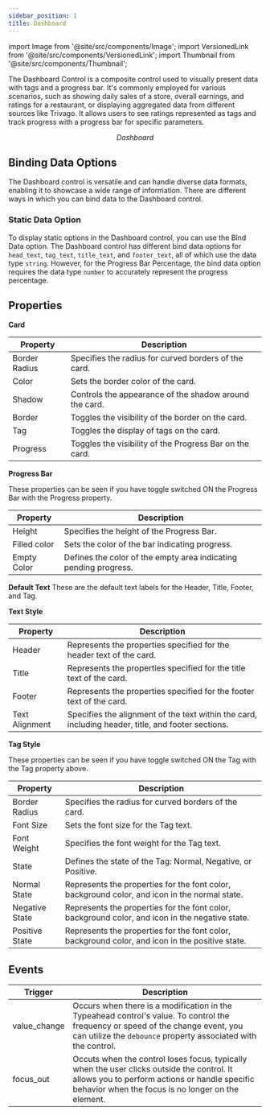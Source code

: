 ```yaml
---
sidebar_position: 1
title: Dashboard
---
```


import Image from '@site/src/components/Image'; import VersionedLink from '@site/src/components/VersionedLink'; import
Thumbnail from '@site/src/components/Thumbnail';

The Dashboard Control is a composite control used to visually present data with tags and a progress bar. It's commonly employed for various scenarios, such as showing daily sales of a store, overall earnings, and ratings for a restaurant, or displaying aggregated data from different sources like Trivago. It allows users to see ratings represented as tags and track progress with a progress bar for specific parameters.

<figure>
  <Thumbnail src="/img/reference/controls/dashboard/preview.jpeg" alt="Dashboard" />
  <figcaption align = "center"><i>Dashboard</i></figcaption>
</figure>

## Binding Data Options

The Dashboard control is versatile and can handle diverse data formats, enabling it to showcase a wide range of information. There are different ways in which you can bind data to the Dashboard control.

### Static Data Option

To display static options in the Dashboard control, you can use the Bind Data option. 
The Dashboard control has different bind data options for `head_text`, `tag_text`, `title_text`, and `footer_text`, all of which use the data type `string`. However, for the Progress Bar Percentage, the bind data option requires the data type `number` to accurately represent the progress percentage.



## Properties

**Card**

| Property        | Description                                         |
|-----------------|-----------------------------------------------------|
| Border Radius   | Specifies the radius for curved borders of the card.|
| Color           | Sets the border color of the card.                 |
| Shadow          | Controls the appearance of the shadow around the card.|
| Border          | Toggles the visibility of the border on the card.   |
| Tag             | Toggles the display of tags on the card.           |
| Progress        | Toggles the visibility of the Progress Bar on the card.|


**Progress Bar**

These properties can be seen if you have toggle switched ON the Progress Bar with the Progress property.

| Property      | Description                                         |
|---------------|-----------------------------------------------------|
| Height        | Specifies the height of the Progress Bar.           |
| Filled color  | Sets the color of the bar indicating progress.      |
| Empty Color   | Defines the color of the empty area indicating pending progress.|


**Default Text**
These are the default text labels for the Header, Title, Footer, and Tag.



**Text Style**

| Property        | Description                                                                                           |
|-----------------|-------------------------------------------------------------------------------------------------------|
| Header          | Represents the properties specified for the header text of the card.                                 |
| Title           | Represents the properties specified for the title text of the card.                                  |
| Footer          | Represents the properties specified for the footer text of the card.                                 |
| Text Alignment  | Specifies the alignment of the text within the card, including header, title, and footer sections.  |


**Tag Style**

These properties can be seen if you have toggle switched ON the Tag with the Tag property above.

| Property         | Description                                                                                   |
|------------------|-----------------------------------------------------------------------------------------------|
| Border Radius    | Specifies the radius for curved borders of the card.                                          |
| Font Size        | Sets the font size for the Tag text.                                                         |
| Font Weight      | Specifies the font weight for the Tag text.                                                  |
| State            | Defines the state of the Tag: Normal, Negative, or Positive.                                 |
| Normal State     | Represents the properties for the font color, background color, and icon in the normal state. |
| Negative State   | Represents the properties for the font color, background color, and icon in the negative state.|
| Positive State   | Represents the properties for the font color, background color, and icon in the positive state.|


## Events

| Trigger      | Description                                                                                                                                                                                       |
| ------------ | ------------------------------------------------------------------------------------------------------------------------------------------------------------------------------------------------- |
| value_change | Occurs when there is a modification in the Typeahead control's value. To control the frequency or speed of the change event, you can utilize the `debounce` property associated with the control. |
| focus_out    | Occuts when the control loses focus, typically when the user clicks outside the control. It allows you to perform actions or handle specific behavior when the focus is no longer on the element. |